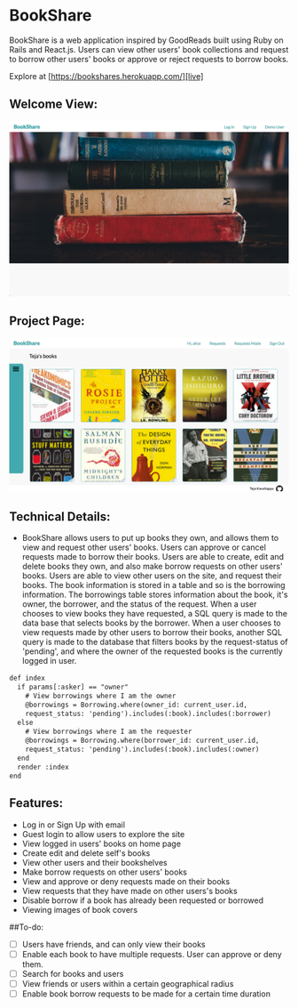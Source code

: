 # BookShare

BookShare is a web application inspired by GoodReads built using Ruby on Rails and React.js. Users can view other users' book collections and request to borrow other users' books or approve or reject requests to borrow books.

Explore at [https://bookshares.herokuapp.com/][live]

[live]: https://bookshares.herokuapp.com/


## Welcome View:

[![home-page](./docs/images/home-page.png)](https://bookshares.herokuapp.com/)

[home-page]: docs/images/home-page.png

## Project Page:

![landing-page](./docs/images/landing_page3.png)

[landing-page]: docs/images/landing_page3.png

## Technical Details:

- BookShare allows users to put up books they own, and allows them to view and request other        users' books. Users can approve or cancel requests made to borrow their books.
Users are able to create, edit and delete books they own, and also make borrow requests on other users' books.
Users are able to view other users on the site, and request their books.
The book information is stored in a table and so is the borrowing information. The borrowings table stores information about the book, it's owner, the borrower, and the status of the request.
When a user chooses to view books they have requested, a SQL query is made to the data base that selects books by the borrower. When a user chooses to view requests made by other users to borrow their books, another SQL query is made to the database that filters books by the request-status of 'pending', and where the owner of the requested books is the currently logged in user.

```
def index
  if params[:asker] == "owner"
    # View borrowings where I am the owner
    @borrowings = Borrowing.where(owner_id: current_user.id,
    request_status: 'pending').includes(:book).includes(:borrower)
  else
    # View borrowings where I am the requester
    @borrowings = Borrowing.where(borrower_id: current_user.id,
    request_status: 'pending').includes(:book).includes(:owner)
  end
  render :index
end
```

## Features:

- Log in or Sign Up with email
- Guest login to allow users to explore the site
- View logged in users' books on home page
- Create edit and delete self's books
- View other users and their bookshelves
- Make borrow requests on other users' books
- View and approve or deny requests made on their books
- View requests that they have made on other users's books
- Disable borrow if a book has already been requested or borrowed
- Viewing images of book covers


##To-do:

- [ ] Users have friends, and can only view their books
- [ ] Enable each book to have multiple requests. User can approve or deny them.
- [ ] Search for books and users
- [ ] View friends or users within a certain geographical radius
- [ ] Enable book borrow requests to be made for a certain time duration
